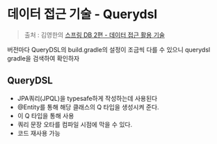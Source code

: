 데이터 접근 기술 - Querydsl
==
> 출처 : 김영한의 [스프링 DB 2편 - 데이터 접근 활용 기술](https://www.inflearn.com/course/%EC%8A%A4%ED%94%84%EB%A7%81-db-2/dashboard)

버전마다 QueryDSL의 build.gradle의 설정이 조금씩 다를 수 있으니 querydsl gradle을 검색하여 확인하자

QueryDSL
--
- JPA쿼리(JPQL)을 typesafe하게 작성하는데 사용된다
- @Entity를 통해 해당 클래스의 Q 타입을 생성시켜 준다.
- 이 Q 타입을 통해 사용
- 쿼리 문장 오타를 컴파일 시점에 막을 수 있다.
- 코드 재사용 가능